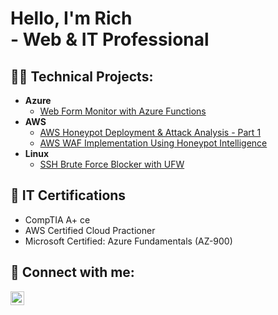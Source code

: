 <h1>Hello, I'm Rich<br>
- Web &amp; IT Professional</h1>

<h2>👨‍💻 Technical Projects:</h2>

- <b>Azure</b>
  - [Web Form Monitor with Azure Functions](https://github.com/RichGerg/checkzipfield)
- <b>AWS</b>
  - [AWS Honeypot Deployment & Attack Analysis - Part 1](https://github.com/RichGerg/aws-honeypot-attack-analysis)
  - [AWS WAF Implementation Using Honeypot Intelligence](https://github.com/RichGerg/aws-waf-firewall-honeypot)
- <b>Linux</b>
  - [SSH Brute Force Blocker with UFW](https://github.com/RichGerg/brute-force-detection-script-ufw)

<h2>📃 IT Certifications</h2>

- CompTIA A+ ce
- AWS Certified Cloud Practioner
- Microsoft Certified: Azure Fundamentals (AZ-900)

<h2> 🤳 Connect with me:</h2>

[<img align="left" alt="RichGerg | LinkedIn" width="22px" src="https://cdn.jsdelivr.net/npm/simple-icons@v3/icons/linkedin.svg" />][linkedin]

[linkedin]: https://linkedin.com/in/richgerg

<!--
**joshmadakor1/joshmadakor1** is a ✨ _special_ ✨ repository because its `README.md` (this file) appears on your GitHub profile.

Here are some ideas to get you started:

- 🔭 I’m currently working on ...
- 🌱 I’m currently learning ...
- 👯 I’m looking to collaborate on ...
- 🤔 I’m looking for help with ...
- 💬 Ask me about ...
- 📫 How to reach me: ...
- 😄 Pronouns: ...
- ⚡ Fun fact: ...
-->
